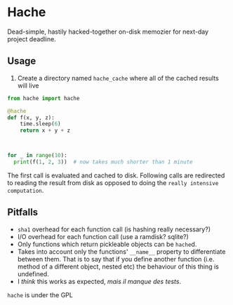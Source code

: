 # Hache

Dead-simple, hastily hacked-together on-disk memozier for next-day project deadline.

## Usage

1. Create a directory named `hache_cache` where all of the cached results will live

```python
from hache import hache

@hache
def f(x, y, z):
    time.sleep(6)
    return x + y + z



for _ in range(10):
  print(f(1, 2, 3))  # now takes much shorter than 1 minute
```

The first call is evaluated and cached to disk.
Following calls are redirected to reading the result from disk as opposed to doing the `really intensive computation`.


## Pitfalls
* `sha1` overhead for each function call (is hashing really necessary?)
* I/O overhead for each function call (use a ramdisk? sqlite?)
* Only functions which return pickleable objects can be `hache`d.
* Takes into account only the functions' `__name__` property to differentiate between them. That is to say that if you define another function (i.e. method of a different object, nested etc) the behaviour of this thing is undefined.
* I *think* this works as expected, *mais il manque des tests*.


`hache` is under the GPL
